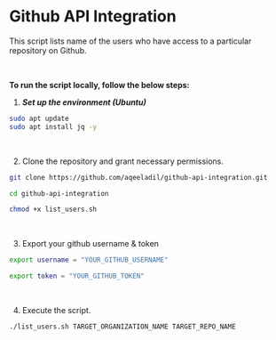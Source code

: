 # Github API Integration
This script lists name of the users who have access to a particular repository on Github.

<br>

**To run the script locally, follow the below steps:**

1. ***Set up the environment (Ubuntu)***
```bash
sudo apt update
sudo apt install jq -y
```
<br>

2. Clone the repository and grant necessary permissions.
```bash
git clone https://github.com/aqeeladil/github-api-integration.git
```
```bash
cd github-api-integration
```
```bash
chmod +x list_users.sh
```

<br>

3. Export your github username & token  <br>
```bash
export username = "YOUR_GITHUB_USERNAME"
```
```bash
export token = "YOUR_GITHUB_TOKEN"
```

<br>

4. Execute the script.
```bash
./list_users.sh TARGET_ORGANIZATION_NAME TARGET_REPO_NAME
```

<br><br>








